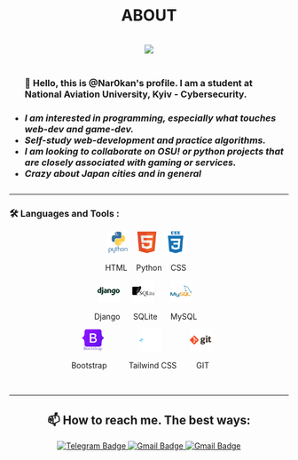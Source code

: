 <h1 align="center">ABOUT</h1><br/>
<div id="header" align="center">
  <img src="https://media2.giphy.com/media/SHjOSDkKZ18qOHA5B5/giphy.gif?cid=ecf05e47aqibok6qgzftt6cgpjs14a6peck8mnqbpmf4bmmd&ep=v1_gifs_related&rid=giphy.gif&ct=s" width="100"/>
</div><br/>

<h3>
  <ul>
  👋 <strong>Hello, this is @Nar0kan's profile.</strong> I am a student at National Aviation University, Kyiv - Cybersecurity.
  <br/>
  <h5>
    <li> I am interested in programming, especially what touches web-dev and game-dev.</li>
    <li> Self-study web-development and practice algorithms.</li>
    <li> I am looking to collaborate on OSU! or python projects that are closely associated with gaming or services.</li>
    <li> Crazy about Japan cities and in general </li>
    </ul>
  </h5>
</h3><hr/>

### :hammer_and_wrench: Languages and Tools :
<div align="center">
  <p><img src="https://github.com/devicons/devicon/blob/master/icons/python/python-original-wordmark.svg" title="Python" alt="Python" width="40"/>&nbsp;&nbsp;
  <img src="https://github.com/devicons/devicon/blob/master/icons/html5/html5-original.svg" title="HTML5" alt="HTML" width="40" height="40"/>&nbsp;&nbsp;
  <img src="https://github.com/devicons/devicon/blob/master/icons/css3/css3-plain-wordmark.svg"  title="CSS3" alt="CSS" width="40" height="40"/>&nbsp;&nbsp;</p>
  <p>HTML &nbsp;&nbsp; Python &nbsp;&nbsp; CSS &nbsp;&nbsp;</p>
  <p><img src="https://github.com/devicons/devicon/blob/master/icons/django/django-plain-wordmark.svg" title="Django" alt="Django" width="40" height="40"/>&nbsp;&nbsp;&nbsp;&nbsp;&nbsp;
  <img src="https://github.com/devicons/devicon/blob/master/icons/sqlite/sqlite-plain-wordmark.svg" title="SQLite" alt="SQLite" width="40"/>&nbsp;&nbsp;&nbsp;&nbsp;&nbsp;&nbsp;
  <img src="https://github.com/devicons/devicon/blob/master/icons/mysql/mysql-original-wordmark.svg" title="MySQL"  alt="MySQL" width="40" height="40"/>&nbsp;&nbsp;&nbsp;&nbsp;</p>
  <p>Django &nbsp;&nbsp;&nbsp;&nbsp; SQLite &nbsp;&nbsp;&nbsp;&nbsp; MySQL &nbsp;&nbsp;</p>
  <p><img src="https://github.com/devicons/devicon/blob/master/icons/bootstrap/bootstrap-original-wordmark.svg" title="Bootstrap" alt="Bootstrap" width="40" height="40"/>&nbsp;&nbsp;&nbsp;&nbsp;&nbsp;&nbsp;&nbsp;&nbsp;&nbsp;&nbsp;&nbsp;&nbsp;&nbsp;&nbsp;&nbsp;
  <img src="https://github.com/devicons/devicon/blob/master/icons/tailwindcss/tailwindcss-original-wordmark.svg" title="TailwindCSS" alt="TailwindCSS" width="40" height="40"/>&nbsp;&nbsp;&nbsp;&nbsp;&nbsp;&nbsp;&nbsp;&nbsp;&nbsp;&nbsp;&nbsp;&nbsp;
  <img src="https://github.com/devicons/devicon/blob/master/icons/git/git-original-wordmark.svg" title="Git" **alt="Git" width="40" height="40"/>&nbsp;&nbsp;</p>
  <p>Bootstrap &nbsp;&nbsp;&nbsp;&nbsp;&nbsp;&nbsp;&nbsp;&nbsp; Tailwind CSS &nbsp;&nbsp;&nbsp;&nbsp;&nbsp;&nbsp;&nbsp; GIT &nbsp;&nbsp;&nbsp;&nbsp;&nbsp;&nbsp;&nbsp;</p>
</div>
<br/><hr/>

<div id="badges" align="center">
  <h2>📫 How to reach me. The best ways:</h2>
  <a href="https://t.me/Nar0kan">
    <img src="https://img.shields.io/badge/Telegram-@Nar0kan-blue?logo=telegram&logoColor=white&style=for-the-badge" alt="Telegram Badge"/>
  </a>
  <a href="mailto:nick.kirichenko.dev@gmail.com">
    <img src="https://img.shields.io/badge/Gmail-nick.kirichenko.dev@gmail.com-red?logo=gmail&logoColor=white&style=for-the-badge" alt="Gmail Badge"/>
  </a>
  <a href="https://www.linkedin.com/in/nikita-kirichenko-781062251/">
    <img src="https://img.shields.io/badge/Linkedin-Nikita_Kirichenko-lightblue?logo=linkedin&logoColor=white&style=for-the-badge" alt="Gmail Badge"/>
  </a>
</div>
<br/>

<!---
Nar0kan/Nar0kan is a ✨ special ✨ repository because its `README.md` (this file) appears on your GitHub profile.
You can click the Preview link to take a look at your changes.
--->
